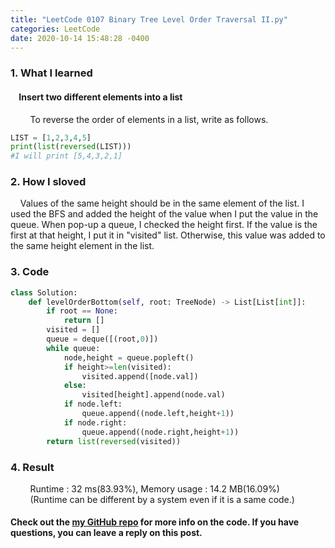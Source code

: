 ```yaml
---
title: "LeetCode 0107 Binary Tree Level Order Traversal II.py"
categories: LeetCode
date: 2020-10-14 15:48:28 -0400
---
```


### 1. What I learned
#### &nbsp;&nbsp;&nbsp;&nbsp;Insert two different elements into a list
&nbsp;&nbsp;&nbsp;&nbsp;&nbsp;&nbsp;&nbsp;&nbsp;To reverse the order of elements in a list, write as follows.
```python
LIST = [1,2,3,4,5]
print(list(reversed(LIST)))
#I will print [5,4,3,2,1]
```

### 2. How I sloved
&nbsp;&nbsp;&nbsp;&nbsp;Values of the same height should be in the same element of the list. I used the BFS and added the height of the value when I put the value in the queue. When pop-up a queue, I checked the height first. If the value is the first at that height, I put it in "visited" list. Otherwise, this value was added to the same height element in the list.

### 3. Code
```python
class Solution:
    def levelOrderBottom(self, root: TreeNode) -> List[List[int]]:
        if root == None:
            return []
        visited = []
        queue = deque([(root,0)])
        while queue:
            node,height = queue.popleft()
            if height>=len(visited):
                visited.append([node.val])
            else:
                visited[height].append(node.val)
            if node.left:
                queue.append((node.left,height+1))
            if node.right:
                queue.append((node.right,height+1))
        return list(reversed(visited))
```

### 4. Result
&nbsp;&nbsp;&nbsp;&nbsp;&nbsp;&nbsp;&nbsp;&nbsp;Runtime : 32 ms(83.93%), Memory usage : 14.2 MB(16.09%)  
&nbsp;&nbsp;&nbsp;&nbsp;&nbsp;&nbsp;&nbsp;&nbsp;(Runtime can be different by a system even if it is a same code.)

#### Check out the [my GitHub repo][hyuk-gh] for more info on the code. If you have questions, you can leave a reply on this post.

[hyuk-gh]:   https://github.com/dlgur1994/StudyAlgorithms
